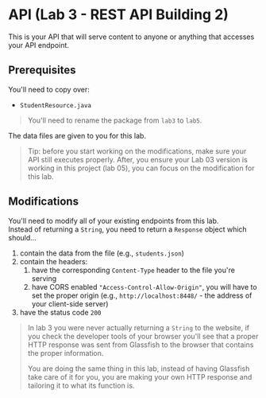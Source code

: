 # API (Lab 3 - REST API Building 2)

This is your API that will serve content to anyone or anything that accesses your API endpoint.

## Prerequisites

You'll need to copy over:

- `StudentResource.java`

>You'll need to rename the package from `lab3` to `lab5`.

The data files are given to you for this lab.

> Tip: before you start working on the modifications, make sure your API still executes properly.
> After, you ensure your Lab 03 version is working in this project (lab 05), you can focus on the modification for this lab.

## Modifications

You'll need to modify all of your existing endpoints from this lab.  
Instead of returning a `String`, you need to return a `Response` object which should...

1. contain the data from the file (e.g., `students.json`)
2. contain the headers:
   1. have the corresponding `Content-Type` header to the file you're serving
   2. have CORS enabled `"Access-Control-Allow-Origin"`, you will have to set the proper origin (e.g., `http://localhost:8448/` - the address of your client-side server)
3. have the status code `200`

>In lab 3 you were never actually returning a `String` to the website, if you check the developer tools of your browser
>you'll see that a proper HTTP response was sent from Glassfish to the browser that contains the proper information.
>
>You are doing the same thing in this lab, instead of having Glassfish take care of it for you, you are making your own HTTP
>response and tailoring it to what its function is.
